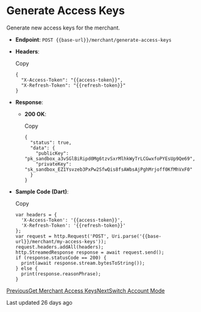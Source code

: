 # Generate Access Keys

Generate new access keys for the merchant.

*   **Endpoint**: `POST {{base-url}}/merchant/generate-access-keys`
    
*   **Headers**:
    
    Copy
    
    ```
    {
      "X-Access-Token": "{{access-token}}",
      "X-Refresh-Token": "{{refresh-token}}"
    }
    ```
    
*   **Response**:
    
    *   **200 OK**:
        
        Copy
        
        ```
        {
          "status": true,
          "data": {
            "publicKey": "pk_sandbox_a3vSGlBiRipd0Mg6tzvSxrMlhkWyTrLCGwxfoPYEsUp9Qe69",
            "privateKey": "sk_sandbox_EZ1Ysvzeb3PxPw2SfwQis8fsAWbsAjPghMrjoff0KfMhVxF0"
          }
        }
        ```
        
    
*   **Sample Code (Dart)**:
    
    Copy
    
    ```
    var headers = {
      'X-Access-Token': '{{access-token}}',
      'X-Refresh-Token': '{{refresh-token}}'
    };
    var request = http.Request('POST', Uri.parse('{{base-url}}/merchant/my-access-keys'));
    request.headers.addAll(headers);
    http.StreamedResponse response = await request.send();
    if (response.statusCode == 200) {
      print(await response.stream.bytesToString());
    } else {
      print(response.reasonPhrase);
    }
    ```
    

[PreviousGet Merchant Access Keys](/xpress-wallet-api/merchant/get-merchant-access-keys)[NextSwitch Account Mode](/xpress-wallet-api/merchant/switch-account-mode)

Last updated 26 days ago